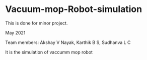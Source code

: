 # Vacuum-mop-Robot-simulation
This is done for minor project.

May 2021

Team members:
Akshay V Nayak,
Karthik B S,
Sudhanva L C

It is the simulation of vaccumm mop robot
